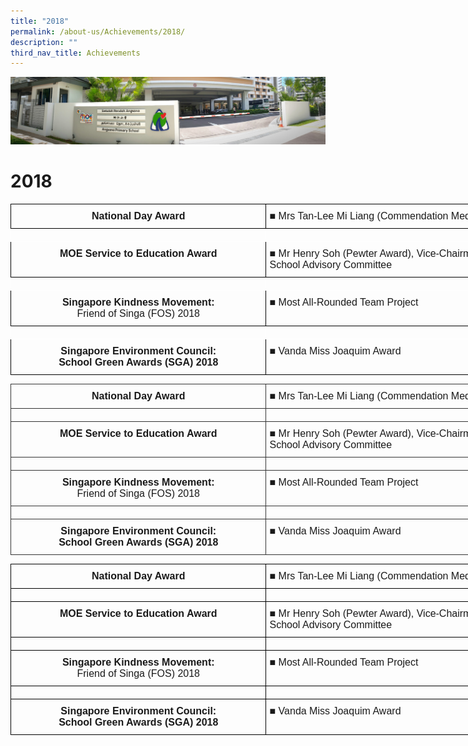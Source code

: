 ```yaml
---
title: "2018"
permalink: /about-us/Achievements/2018/
description: ""
third_nav_title: Achievements
---
```

![](/images/About%20Us.jpg)

2018
====

<style type="text/css">
.tg  {border-collapse:collapse;border-spacing:0;}
.tg td{border-color:black;border-style:solid;border-width:1px;font-family:Arial, sans-serif;font-size:14px;
  overflow:hidden;padding:10px 5px;word-break:normal;}
.tg th{border-color:black;border-style:solid;border-width:1px;font-family:Arial, sans-serif;font-size:14px;
  font-weight:normal;overflow:hidden;padding:10px 5px;word-break:normal;}
.tg .tg-x5q1{font-size:16px;text-align:left;vertical-align:top}
.tg .tg-qv16{font-size:16px;font-weight:bold;text-align:center;vertical-align:top}
.tg .tg-czno{border-color:#ffffff;font-size:16px;text-align:left;vertical-align:top}
.tg .tg-lvth{font-size:16px;text-align:center;vertical-align:top}
</style>
<table class="tg" style="undefined;table-layout: fixed; width: 818px">
<colgroup>
<col style="width: 409px">
<col style="width: 409px">
</colgroup>
<thead>
  <tr>
    <th class="tg-qv16">National Day Award<br></th>
    <th class="tg-x5q1"><span style="font-weight:400;font-style:normal;text-decoration:none">■ </span>Mrs Tan-Lee Mi Liang (Commendation Medal)</th>
  </tr>
</thead>
<tbody>
  <tr>
    <td class="tg-czno"></td>
    <td class="tg-czno"></td>
  </tr>
  <tr>
    <td class="tg-qv16">MOE Service to Education Award<br></td>
    <td class="tg-x5q1"><span style="font-weight:400;font-style:normal;text-decoration:none">■ </span>Mr Henry Soh (Pewter Award), Vice-Chairman, School Advisory Committee</td>
  </tr>
  <tr>
    <td class="tg-czno"></td>
    <td class="tg-czno"></td>
  </tr>
  <tr>
    <td class="tg-lvth"><span style="font-weight:bold">Singapore Kindness Movement:</span><br>Friend of Singa (FOS) 2018<br></td>
    <td class="tg-x5q1"><span style="font-weight:400;font-style:normal;text-decoration:none">■ </span>Most All-Rounded Team Project</td>
  </tr>
  <tr>
    <td class="tg-czno"></td>
    <td class="tg-czno"></td>
  </tr>
  <tr>
    <td class="tg-qv16">Singapore Environment Council:<br>School Green Awards (SGA) 2018<br></td>
    <td class="tg-x5q1"><span style="font-weight:400;font-style:normal;text-decoration:none">■ </span>Vanda Miss Joaquim Award</td>
  </tr>
</tbody>
</table>


<style type="text/css">
.tg  {border-collapse:collapse;border-spacing:0;}
.tg td{border-color:black;border-style:solid;border-width:1px;font-family:Arial, sans-serif;font-size:14px;
  overflow:hidden;padding:10px 5px;word-break:normal;}
.tg th{border-color:black;border-style:solid;border-width:1px;font-family:Arial, sans-serif;font-size:14px;
  font-weight:normal;overflow:hidden;padding:10px 5px;word-break:normal;}
.tg .tg-tuty{border-color:#333333;font-size:16px;text-align:center;vertical-align:top}
.tg .tg-1int{border-color:#333333;font-size:16px;font-weight:bold;text-align:center;vertical-align:top}
.tg .tg-09jw{border-color:#333333;font-size:16px;text-align:left;vertical-align:top}
</style>
<table class="tg" style="undefined;table-layout: fixed; width: 818px">
<colgroup>
<col style="width: 409px">
<col style="width: 409px">
</colgroup>
<thead>
  <tr>
    <th class="tg-1int">National Day Award<br></th>
    <th class="tg-09jw"><span style="font-weight:400;font-style:normal;text-decoration:none">■ </span>Mrs Tan-Lee Mi Liang (Commendation Medal)</th>
  </tr>
</thead>
<tbody>
  <tr>
    <td class="tg-09jw"></td>
    <td class="tg-09jw"></td>
  </tr>
  <tr>
    <td class="tg-1int">MOE Service to Education Award<br></td>
    <td class="tg-09jw"><span style="font-weight:400;font-style:normal;text-decoration:none">■ </span>Mr Henry Soh (Pewter Award), Vice-Chairman, School Advisory Committee</td>
  </tr>
  <tr>
    <td class="tg-09jw"></td>
    <td class="tg-09jw"></td>
  </tr>
  <tr>
    <td class="tg-tuty"><span style="font-weight:bold">Singapore Kindness Movement:</span><br>Friend of Singa (FOS) 2018<br></td>
    <td class="tg-09jw"><span style="font-weight:400;font-style:normal;text-decoration:none">■ </span>Most All-Rounded Team Project</td>
  </tr>
  <tr>
    <td class="tg-09jw"></td>
    <td class="tg-09jw"></td>
  </tr>
  <tr>
    <td class="tg-1int">Singapore Environment Council:<br>School Green Awards (SGA) 2018<br></td>
    <td class="tg-09jw"><span style="font-weight:400;font-style:normal;text-decoration:none">■ </span>Vanda Miss Joaquim Award</td>
  </tr>
</tbody>
</table>


<style type="text/css">
.tg  {border-collapse:collapse;border-spacing:0;}
.tg td{border-color:black;border-style:solid;border-width:1px;font-family:Arial, sans-serif;font-size:14px;
  overflow:hidden;padding:10px 5px;word-break:normal;}
.tg th{border-color:black;border-style:solid;border-width:1px;font-family:Arial, sans-serif;font-size:14px;
  font-weight:normal;overflow:hidden;padding:10px 5px;word-break:normal;}
.tg .tg-60uc{border-color:#000000;font-size:16px;text-align:left;vertical-align:top}
.tg .tg-5unb{border-color:#000000;font-size:16px;font-weight:bold;text-align:center;vertical-align:top}
.tg .tg-2tu2{border-color:#000000;font-size:16px;text-align:center;vertical-align:top}
</style>
<table class="tg" style="undefined;table-layout: fixed; width: 818px">
<colgroup>
<col style="width: 409px">
<col style="width: 409px">
</colgroup>
<thead>
  <tr>
    <th class="tg-5unb">National Day Award<br></th>
    <th class="tg-60uc"><span style="font-weight:400;font-style:normal;text-decoration:none">■ </span>Mrs Tan-Lee Mi Liang (Commendation Medal)</th>
  </tr>
</thead>
<tbody>
  <tr>
    <td class="tg-60uc"></td>
    <td class="tg-60uc"></td>
  </tr>
  <tr>
    <td class="tg-5unb">MOE Service to Education Award<br></td>
    <td class="tg-60uc"><span style="font-weight:400;font-style:normal;text-decoration:none">■ </span>Mr Henry Soh (Pewter Award), Vice-Chairman, School Advisory Committee</td>
  </tr>
  <tr>
    <td class="tg-60uc"></td>
    <td class="tg-60uc"></td>
  </tr>
  <tr>
    <td class="tg-2tu2"><span style="font-weight:bold">Singapore Kindness Movement:</span><br>Friend of Singa (FOS) 2018<br></td>
    <td class="tg-60uc"><span style="font-weight:400;font-style:normal;text-decoration:none">■ </span>Most All-Rounded Team Project</td>
  </tr>
  <tr>
    <td class="tg-60uc"></td>
    <td class="tg-60uc"></td>
  </tr>
  <tr>
    <td class="tg-5unb">Singapore Environment Council:<br>School Green Awards (SGA) 2018<br></td>
    <td class="tg-60uc"><span style="font-weight:400;font-style:normal;text-decoration:none">■ </span>Vanda Miss Joaquim Award</td>
  </tr>
</tbody>
</table>
